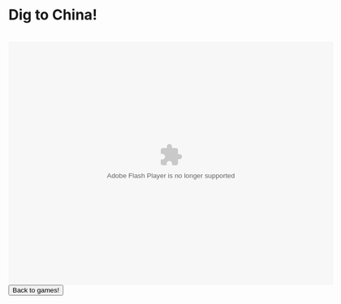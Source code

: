<html>
<h1>Dig to China!</h1>
<br>
<embed width="640" height="480" pluginspage="http://www.macromedia.com/shockwave/download/index.cgi?P1_Prod_Version=ShockwaveFlash" src="https://digtochina.net/158852_636228_digtochina.swf" type="application/x-shockwave-flash" quality="high">
<br>
<button onclick="window.location.href = 'games';">Back to games!</button>
</html>
